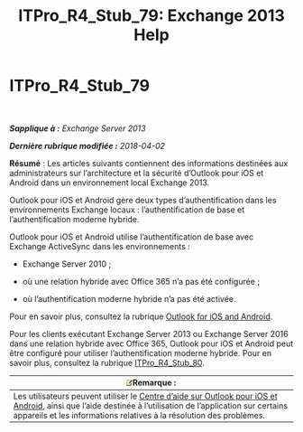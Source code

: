 ﻿---
title: 'ITPro_R4_Stub_79: Exchange 2013 Help'
TOCTitle: ITPro_R4_Stub_79
ms:assetid: 8b46e0bf-334d-44ed-bf20-eab605fdcae6
ms:mtpsurl: https://technet.microsoft.com/fr-fr/library/Mt846638(v=EXCHG.150)
ms:contentKeyID: 74520289
ms.date: 04/24/2018
mtps_version: v=EXCHG.150
ms.translationtype: HT
---

# ITPro\_R4\_Stub\_79

 

_**Sapplique à :** Exchange Server 2013_

_**Dernière rubrique modifiée :** 2018-04-02_

**Résumé** : Les articles suivants contiennent des informations destinées aux administrateurs sur l’architecture et la sécurité d’Outlook pour iOS et Android dans un environnement local Exchange 2013.

Outlook pour iOS et Android gère deux types d’authentification dans les environnements Exchange locaux : l’authentification de base et l’authentification moderne hybride.

Outlook pour iOS et Android utilise l’authentification de base avec Exchange ActiveSync dans les environnements :

  - Exchange Server 2010 ;

  - où une relation hybride avec Office 365 n’a pas été configurée ;

  - où l’authentification moderne hybride n’a pas été activée.

Pour en savoir plus, consultez la rubrique [Outlook for iOS and Android](using-basic-authentication-with-outlook-for-ios-and-android-exchange-2013-help.md).

Pour les clients exécutant Exchange Server 2013 ou Exchange Server 2016 dans une relation hybride avec Office 365, Outlook pour iOS et Android peut être configuré pour utiliser l’authentification moderne hybride. Pour en savoir plus, consultez la rubrique [ITPro\_R4\_Stub\_80](using-hybrid-modern-authentication-with-outlook-for-ios-and-android-exchange-2013-help.md).

<table>
<thead>
<tr class="header">
<th><img src="images/JJ159664.note(EXCHG.150).gif" title="Remarque" alt="Remarque" />Remarque :</th>
</tr>
</thead>
<tbody>
<tr class="odd">
<td>Les utilisateurs peuvent utiliser le <a href="https://support.office.com/fr-fr/article/outlook-for-ios-and-android-help-center-cd84214e-a5ac-4e95-9ea3-e07f78d0cde6">Centre d’aide sur Outlook pour iOS et Android</a>, ainsi que l’aide destinée à l’utilisation de l’application sur certains appareils et les informations relatives à la résolution des problèmes.</td>
</tr>
</tbody>
</table>


